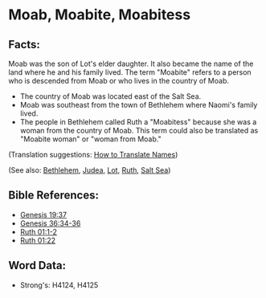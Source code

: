 # Moab, Moabite, Moabitess #

## Facts: ##

Moab was the son of Lot's elder daughter. It also became the name of the land where he and his family lived. The term "Moabite" refers to a person who is descended from Moab or who lives in the country of Moab.

* The country of Moab was located east of the Salt Sea.
* Moab was southeast from the town of Bethlehem where Naomi's family lived.
* The people in Bethlehem called Ruth a "Moabitess" because she was a woman from the country of Moab. This term could also be translated as "Moabite woman" or "woman from Moab."

(Translation suggestions: [How to Translate Names](rc://en/ta/man/translate/translate-names))

(See also: [Bethlehem](../names/bethlehem.md), [Judea](../names/judea.md), [Lot](../names/lot.md), [Ruth](../names/ruth.md), [Salt Sea](../names/saltsea.md))

## Bible References: ##

* [Genesis 19:37](rc://en/tn/help/gen/19/37)
* [Genesis 36:34-36](rc://en/tn/help/gen/36/34)
* [Ruth 01:1-2](rc://en/tn/help/rut/01/01)
* [Ruth 01:22](rc://en/tn/help/rut/01/22)

## Word Data: ##

* Strong's: H4124, H4125
